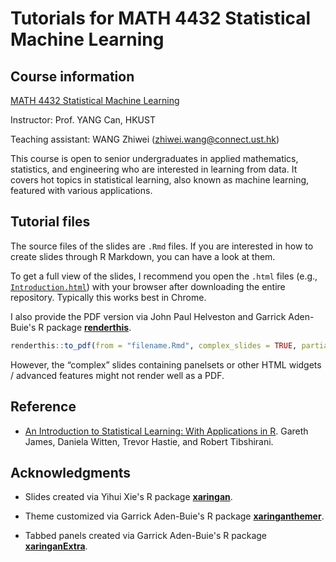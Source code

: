 # Tutorials for MATH 4432 Statistical Machine Learning

## Course information

[MATH 4432 Statistical Machine Learning](https://sites.google.com/site/eeyangc/teaching/math-4432-statistical-machine-learning)
 
Instructor: Prof. YANG Can, HKUST

Teaching assistant: WANG Zhiwei (<zhiwei.wang@connect.ust.hk>)

This course is open to senior undergraduates in applied mathematics, statistics, and engineering who are interested in learning from data.
It covers hot topics in statistical learning, also known as machine learning, featured with various applications.

## Tutorial files

The source files of the slides are `.Rmd` files.
If you are interested in how to create slides through R Markdown, you can have a look at them.

To get a full view of the slides, I recommend you open the `.html` files (e.g., [`Introduction.html`](https://github.com/statwangz/MATH-4432-Statistical-Machine-Learning/blob/main/T01%20A%20brief%20introduction%20to%20R/Introduction.html)) with your browser after downloading the entire repository.
Typically this works best in Chrome.

I also provide the PDF version via John Paul Helveston and Garrick Aden-Buie's R package [**renderthis**](https://github.com/jhelvy/renderthis).
```r
renderthis::to_pdf(from = "filename.Rmd", complex_slides = TRUE, partial_slides = FALSE)
```
However, the “complex” slides containing panelsets or other HTML widgets / advanced features might not render well as a PDF.

## Reference

- [An Introduction to Statistical Learning: With Applications in R](https://www.statlearning.com/). Gareth James, Daniela Witten, Trevor Hastie, and Robert Tibshirani.

## Acknowledgments
 
- Slides created via Yihui Xie's R package [**xaringan**](https://github.com/yihui/xaringan).

- Theme customized via Garrick Aden-Buie's R package [**xaringanthemer**](https://github.com/gadenbuie/xaringanthemer).

- Tabbed panels created via Garrick Aden-Buie's R package [**xaringanExtra**](https://github.com/gadenbuie/xaringanExtra/).
